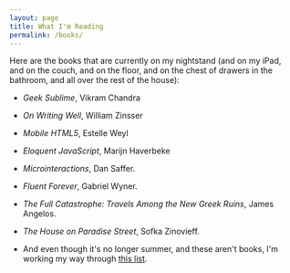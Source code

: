 ```yaml
---
layout: page
title: What I'm Reading
permalink: /books/
---
```


Here are the books that are currently on my nightstand (and on my iPad, and on the couch, and on the floor, and on the chest of drawers in the bathroom, and all over the rest of the house):

* *Geek Sublime*, Vikram Chandra

* *On Writing Well*, William Zinsser

* *Mobile HTML5*, Estelle Weyl

* *Eloquent JavaScript*, Marijn Haverbeke

* *Microinteractions*, Dan Saffer.

* *Fluent Forever*, Gabriel Wyner.

* *The Full Catastrophe: Travels Among the New Greek Ruins*, James Angelos.

* *The House on Paradise Street*, Sofka Zinovieff.

* And even though it's no longer summer, and these aren't books, I'm working my way through [this list](http://alistapart.com/article/summer-reading-issue-2015).
